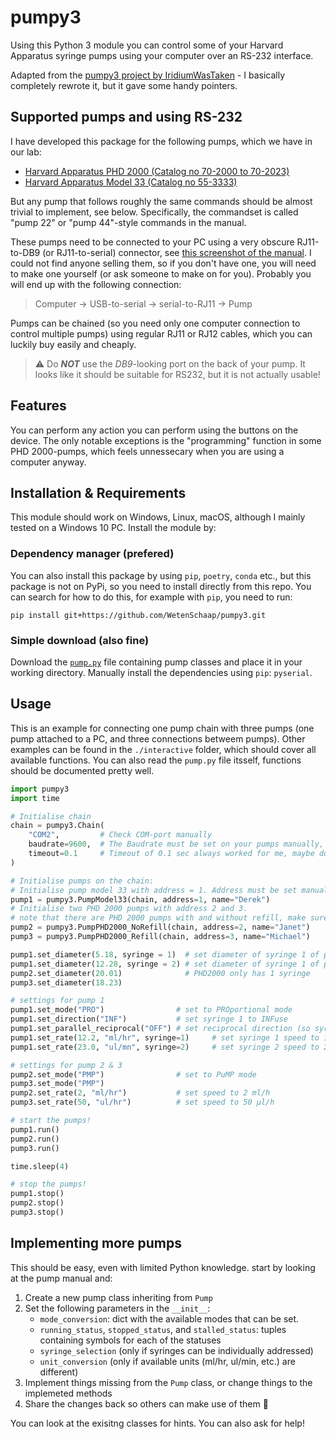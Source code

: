 # pumpy3

Using this Python 3 module you can control some of your Harvard Apparatus syringe pumps using your computer over an RS-232 interface.

Adapted from the [pumpy3 project by IridiumWasTaken](https://github.com/IridiumWasTaken/pumpy3) - I basically completely rewrote it, but it gave some handy pointers.

## Supported pumps and using RS-232

I have developed this package for the following pumps, which we have in our lab:

- [Harvard Apparatus PHD 2000 (Catalog no 70-2000 to 70-2023)](https://harvardapparatus.com/media/harvard/pdf/PHD2000.pdf)
- [Harvard Apparatus Model 33 (Catalog no 55-3333)](https://www.harvardapparatus.com/media/harvard/pdf/553333_Pump_33_Manual.pdf)

But any pump that follows roughly the same commands should be almost trivial to implement, see below. Specifically, the commandset is called "pump 22" or "pump 44"-style commands in the manual.

These pumps need to be connected to your PC using a very obscure RJ11-to-DB9 (or RJ11-to-serial) connector, see [this screenshot of the manual](./doc/connecting.png). I could not find anyone selling them, so if you don't have one, you will need to make one yourself (or ask someone to make on for you). Probably you will end up with the following connection:

> Computer -> USB-to-serial -> serial-to-RJ11 -> Pump

Pumps can be chained (so you need only one computer connection to control multiple pumps) using regular RJ11 or RJ12 cables, which you can luckily buy easily and cheaply.

> ⚠️ Do ***NOT*** use the *DB9*-looking port on the back of your pump. It looks like it should be suitable for RS232, but it is not actually usable!

## Features

You can perform any action you can perform using the buttons on the device. The only notable exceptions is the "programming" function in some PHD 2000-pumps, which feels unnessecary when you are using a computer anyway.

## Installation & Requirements

This module should work on Windows, Linux, macOS, although I mainly tested on a Windows 10 PC. Install the module by:

### Dependency manager (prefered)

You can also install this package by using `pip`, `poetry`, `conda` etc., but this package is not on PyPi, so you need to install directly from this repo. You can search for how to do this, for example with `pip`, you need to run:

    pip install git+https://github.com/WetenSchaap/pumpy3.git

### Simple download (also fine)

Download the [`pump.py`](./pumpy3/pump.py) file containing pump classes and place it in your working directory. Manually install the dependencies using `pip`: `pyserial`.

## Usage

This is an example for connecting one pump chain with three pumps (one pump attached to a PC, and three connections betweem pumps). Other examples can be found in the `./interactive` folder, which should cover all available functions. You can also read the `pump.py` file itsself, functions should be documented pretty well.

```python
import pumpy3
import time

# Initialise chain
chain = pumpy3.Chain(
    "COM2",         # Check COM-port manually
    baudrate=9600,  # The Baudrate must be set on your pumps manually, 9600 is typically the default.
    timeout=0.1     # Timeout of 0.1 sec always worked for me, maybe double or triple if any weird errors occur.
)

# Initialise pumps on the chain:
# Initialise pump model 33 with address = 1. Address must be set manually on the pumps. The name is just for logging.
pump1 = pumpy3.PumpModel33(chain, address=1, name="Derek")
# Initialise two PHD 2000 pumps with address 2 and 3.
# note that there are PHD 2000 pumps with and without refill, make sure to select the correct one to prevent weird errors.
pump2 = pumpy3.PumpPHD2000_NoRefill(chain, address=2, name="Janet")
pump3 = pumpy3.PumpPHD2000_Refill(chain, address=3, name="Michael")

pump1.set_diameter(5.18, syringe = 1)  # set diameter of syringe 1 of pump1
pump1.set_diameter(12.28, syringe = 2) # set diameter of syringe 1 of pump1
pump2.set_diameter(20.01)              # PHD2000 only has 1 syringe
pump3.set_diameter(18.23)

# settings for pump 1
pump1.set_mode("PRO")                # set to PROportional mode
pump1.set_direction("INF")           # set syringe 1 to INFuse
pump1.set_parallel_reciprocal("OFF") # set reciprocal direction (so syringe 2 retracts now)
pump1.set_rate(12.2, "ml/hr", syringe=1)     # set syringe 1 speed to 12.2 ml/h
pump1.set_rate(23.0, "ul/mn", syringe=2)     # set syringe 2 speed to 23 µl/min

# settings for pump 2 & 3
pump2.set_mode("PMP")                # set to PuMP mode
pump3.set_mode("PMP")
pump2.set_rate(2, "ml/hr")           # set speed to 2 ml/h
pump3.set_rate(50, "ul/hr")          # set speed to 50 µl/h

# start the pumps!
pump1.run()
pump2.run()
pump3.run()

time.sleep(4)

# stop the pumps!
pump1.stop()
pump2.stop()
pump3.stop()
```

## Implementing more pumps

This should be easy, even with limited Python knowledge. start by looking at the pump manual and:

1. Create a new pump class inheriting from `Pump`
2. Set the following parameters in the `__init__`:
   - `mode_conversion`: dict with the available modes that can be set.
   - `running_status`, `stopped_status`, and `stalled_status`: tuples containing symbols for each of the statuses
   - `syringe_selection` (only if syringes can be individually addressed)
   - `unit_conversion` (only if available units (ml/hr, ul/min, etc.) are different)
3. Implement things missing from the `Pump` class, or change things to the implemeted methods
4. Share the changes back so others can make use of them 🤝

You can look at the exisitng classes for hints. You can also ask for help!

